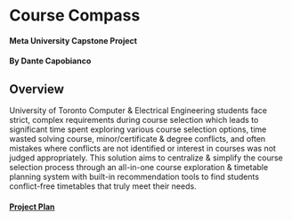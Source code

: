 # Course Compass
#### Meta University Capstone Project
#### By Dante Capobianco

## Overview
University of Toronto Computer & Electrical Engineering students face strict, complex requirements during course selection which leads to significant time spent exploring various course selection options, time wasted solving course, minor/certificate & degree conflicts, and often mistakes where conflicts are not identified or interest in courses was not judged appropriately. This solution aims to centralize & simplify the course selection process through an all-in-one course exploration & timetable planning system with built-in recommendation tools to find students conflict-free timetables that truly meet their needs.

#### [Project Plan](https://docs.google.com/document/d/1eFmSakEuEh2c4ZlbRAczgTAo9URFd6-DLPj6QAbFohg/edit?usp=sharing)
